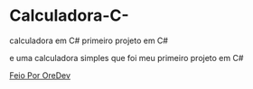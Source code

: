 # Calculadora-C-
calculadora em C# primeiro projeto em C#

e uma calculadora simples que foi meu primeiro projeto em C#

[Feio Por OreDev](https://github.com/OreOFDev)
